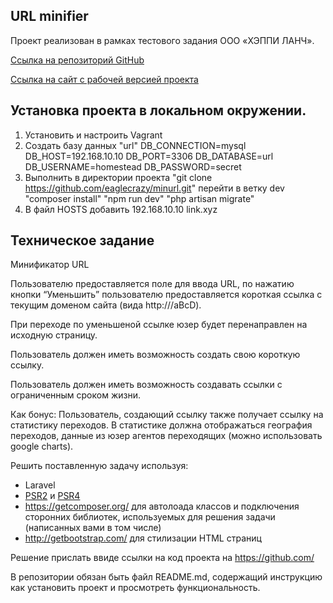 ## URL minifier

Проект реализован в рамках тестового задания ООО «ХЭППИ ЛАНЧ».

[Ссылка на репозиторий GitHub](https://github.com/eaglecrazy/minurl)

[Ссылка на сайт с рабочей версией проекта](http://link.eagle-projects.ru/)

## Установка проекта в локальном окружении.
1. Установить и настроить Vagrant
2. Создать базу данных "url" 
DB_CONNECTION=mysql
DB_HOST=192.168.10.10
DB_PORT=3306
DB_DATABASE=url
DB_USERNAME=homestead
DB_PASSWORD=secret
3. Выполнить в директории проекта
 "git clone https://github.com/eaglecrazy/minurl.git"
 перейти в ветку dev
 "composer install"
 "npm run dev"
 "php artisan migrate"
4. В файл HOSTS добавить
192.168.10.10 link.xyz

## Техническое задание

Минификатор URL

Пользователю предоcтавляется поле для ввода URL, по нажатию кнопки “Уменьшить” пользователю предоставляется короткая ссылка с текущим доменом сайта (вида http:///aBcD).

При переходе по уменьшеной ссылке юзер будет перенаправлен на исходную страницу.

Пользователь должен иметь возможность создать свою короткую ссылку.

Пользователь должен иметь возможность создавать ссылки с ограниченным сроком жизни.

Как бонус​: Пользователь, создающий ссылку также получает ссылку на статистику переходов. В статистике должна отображаться география переходов, данные из юзер агентов переходящих (можно использовать google charts).

Решить поставленную задачу используя:
- Laravel
- [PSR­2](http://www.php­fig.org/psr/psr­2/) и [PSR­4](http://www.php­fig.org/psr/psr­4/)
- https://getcomposer.org/ для автолоада классов и подключения сторонних библиотек, используемых для решения задачи (написанных вами в том числе)
- http://getbootstrap.com/ для стилизации HTML страниц

Решение прислать ввиде ссылки на код проекта на https://github.com/

В репозитории обязан быть файл README.md, содержащий инструкцию как установить проект и просмотреть функциональность.
